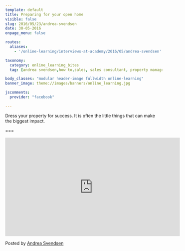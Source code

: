 ```yaml
---
template: default
title: Preparing for your open home
visible: false
slug: 2016/05/23/andrea-svendsen
date: 30-05-2016
onpage_menu: false

routes:
  aliases:
    - '/online-learning/interviews-at-academy/2016/05/andrea-svendsen'

taxonomy:
  category: online_learning_bites
  tag: [andrea svendsen,how to,sales, sales consultant, property management,property managers]

body_classes: "modular header-image fullwidth online-learning"
banner_image: theme://images/banners/online_learning.jpg

jscomments:
  provider: "facebook"

---
```


Dress your property for success. It is often the little things that can make the biggest impact.

===

<iframe src="https://www.facebook.com/plugins/video.php?href=https%3A%2F%2Fwww.facebook.com%2Fandrea.svendsen.37%2Fvideos%2F502433959964468%2F&show_text=0&width=560" width="560" height="315" style="border:none;overflow:hidden" scrolling="no" frameborder="0" allowTransparency="true" allowFullScreen="true"></iframe>

Posted by [Andrea Svendsen](https://www.facebook.com/andrea.svendsen.37/posts/502434203297777)
